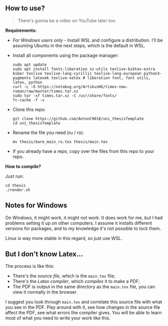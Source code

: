 ## How to use?

> There's gonna be a video on YouTube later too.

**Requirements:**

- *For Windows users only* - Install WSL and configure a distribution. 
  I'll be assuming Ubuntu in the next steps, which is the default in WSL.

- Install all components using the package manager:
    ```
    sudo apt update
    sudo apt install fonts-liberation xz-utils texlive-bibtex-extra biber texlive texlive-lang-cyrillic texlive-lang-european python3-pygments latexmk texlive-xetex # liberation font, font utils, latex, python
    curl -L -O https://notabug.org/ArtikusHG/times-new-roman/raw/master/times.tar.xz
    sudo tar -xf times.tar.xz -C /usr/share/fonts/
    fc-cache -f -v
    ```

- Clone this repo:
    ```
    git clone https://github.com/AntonC9018/uni_thesisTemplate
    cd uni_thesisTemplate
    ```

- Rename the file you need (ru / ro):
    ```
    mv thesis/bare_main_ro.tex thesis/main.tex
    ```

- If you already have a repo, copy over the files from this repo to your repo.

**How to compile?**

Just run:
```
cd thesis
./render.sh
```

## Notes for Windows

On Windows, it might work, it might not work.
It does work for me, but I had problems setting it up on other computers.
I assume it installs different versions for packages,
and to my knowledge it's not possible to lock them.

Linux is way more stable in this regard, so just use WSL.


## But I don't know Latex...

The process is like this:
- There's the *source file*, which is the `main.tex` file;
- There's the *Latex compiler*, which *compiles* it to make a PDF;
- The PDF is output in the same directory as the `main.tex` file, you can view it normally in the browser.

I suggest you look through `main.tex` and correlate 
this source file with what you see in the PDF.
Play around with it, see how changes in the source file affect the PDF, 
see what errors the compiler gives.
You will be able to learn most of what you need to write your work like this.

